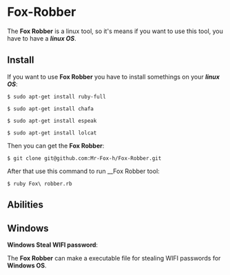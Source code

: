 # Fox-Robber
The __Fox Robber__ is a linux tool, so it's means if you want to use this tool, you have to have a ___linux OS___.

## Install
If you want to use __Fox Robber__ you have to install somethings on your ___linux OS___:

```
$ sudo apt-get install ruby-full
```
```
$ sudo apt-get install chafa 
```
```
$ sudo apt-get install espeak
```
```
$ sudo apt-get install lolcat
```
Then you can get the __Fox Robber__:
```
$ git clone git@github.com:Mr-Fox-h/Fox-Robber.git
```
After that use this command to run __Fox Robber tool:
```
$ ruby Fox\ robber.rb
```
## Abilities
## Windows
__Windows Steal WIFI password__:

The __Fox Robber__ can make a executable file for stealing WIFI‌ passwords for __Windows OS__.
